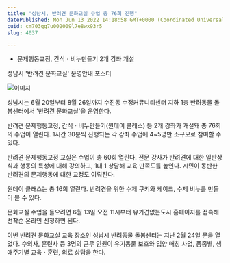 ```yaml
---
title: "성남시, 반려견 문화교실 수업 총 76회 진행"
datePublished: Mon Jun 13 2022 14:18:58 GMT+0000 (Coordinated Universal Time)
cuid: cm703qg7u002009l7e8wx93r5
slug: 4037

---
```



- 문제행동교정, 간식ㆍ비누만들기 2개 강좌 개설

성남시 '반려견 문화교실' 운영안내 포스터

![이미지](https://cdn.hashnode.com/res/hashnode/image/upload/v1739255357483/eecd0b9a-e6c6-41ff-9019-ff6e6d0f9edc.jpeg)

성남시는 6월 20일부터 8월 26일까지 수진동 수정커뮤니티센터 지하 1층 반려동물 돌봄센터에서 '반려견 문화교실'을 운영한다.

반려견 문제행동교정, 간식ㆍ비누만들기(원데이 클래스) 등 2개 강좌가 개설돼 총 76회의 수업이 열린다. 1시간 30분씩 진행되는 각 강좌 수업에 4~5명만 소규모로 참여할 수 있다.

반려견 문제행동교정 교실은 수업이 총 60회 열린다. 전문 강사가 반려견에 대한 일반상식과 행동의 특성에 대해 강의하고, 1대 1 상담해 교육 만족도를 높인다. 시민이 동반한 반려견의 문제행동에 대한 교정도 이뤄진다.

원데이 클래스는 총 16회 열린다. 반려견을 위한 수제 쿠키와 케이크, 수제 비누를 만들어 볼 수 있다.

문화교실 수업을 들으려면 6월 13일 오전 11시부터 유기견없는도시 홈페이지를 접속해 선착순 온라인 신청하면 된다.

이번 반려견 문화교실 교육 장소인 성남시 반려동물 돌봄센터는 지난 2월 24일 문을 열었다. 수의사, 훈련사 등 3명의 근무 인원이 유기동물 보호와 입양 매칭 사업, 품종별, 생애주기별 교육ㆍ훈련, 의료 상담을 한다.